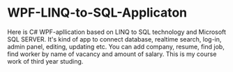 # WPF-LINQ-to-SQL-Applicaton
Here is C# WPF-apllication based on LINQ to SQL technology and Microsoft SQL SERVER.
It's kind of app to connect database, realtime search, log-in, admin panel, editing, updating etc. You can add company, resume, find job, find worker by name of vacancy and amount of salary. This is my course work of third year studing.

<img scr="https://pp.userapi.com/c830708/v830708854/117853/yfRH4mxgEc8.jpg" />
